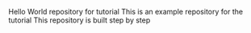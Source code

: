 Hello World repository for tutorial
This is an example repository for the tutorial
This repository is built step by step 